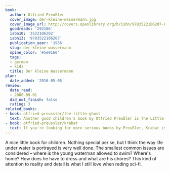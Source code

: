 ```yaml
---
book:
  author: Otfried Preußler
  cover_image: der-kleine-wassermann.jpg
  cover_image_url: http://covers.openlibrary.org/b/isbn/9783522106207-L.jpg
  goodreads: '292186'
  isbn10: '3522106202'
  isbn13: '9783522106207'
  publication_year: '1956'
  slug: der-kleine-wassermann
  spine_color: '#5e9160'
  tags:
  - german
  - kids
  title: Der kleine Wassermann
plan:
  date_added: '2016-05-05'
review:
  date_read:
  - 2000-09-01
  did_not_finish: false
  rating: 3
related_books:
- book: otfried-preussler/the-little-ghost
  text: Another good children's book by Otfried Preußler is The Little Ghost.
- book: otfried-preussler/krabat
  text: If you're looking for more serious books by Preußler, Krabat is my favourite by far.
---
```


A nice little book for children. Nothing special per se, but I think the way life under water is portrayed is very well
done. The smallest common issues are considered – where is the young waterman allowed to swim? Where's home? How does he
have to dress and what are his chores? This kind of attention to reality and detail is what I still love when reding
sci-fi.
